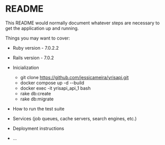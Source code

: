 # README

This README would normally document whatever steps are necessary to get the
application up and running.

Things you may want to cover:

* Ruby version - 7.0.2.2
* Rails version - 7.0.2

* Inicialization
    - git clone https://github.com/jessicameira/yrisapi.git
    - docker compose up -d --build
    - docker exec -it yrisapi_api_1 bash
    - rake db:create
    - rake db:migrate

* How to run the test suite

* Services (job queues, cache servers, search engines, etc.)

* Deployment instructions

* ...
